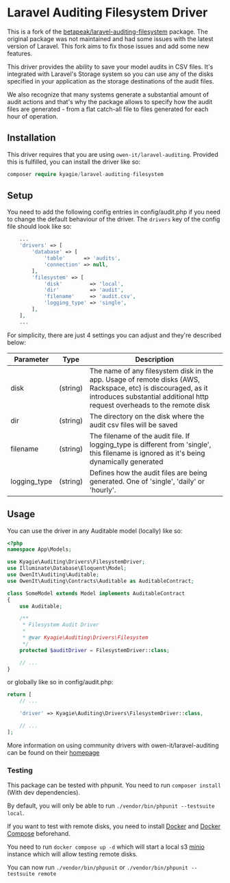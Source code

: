 # Laravel Auditing Filesystem Driver

This is a fork of the [betapeak/laravel-auditing-filesystem](https://github.com/betapeak/laravel-auditing-filesystem) package. The original package was not maintained and had some issues with the latest version of Laravel. This fork aims to fix those issues and add some new features.

This driver provides the ability to save your model audits in CSV files. It's integrated with Laravel's Storage system
so you can use any of the disks specified in your application as the storage destinations of the audit files.

We also recognize that many systems generate a substantial amount of audit actions and that's why the package allows
to specify how the audit files are generated - from a flat catch-all file to files generated for each hour of operation.

## Installation

This driver requires that you are using `owen-it/laravel-auditing`. Provided this is fulfilled,
you can install the driver like so:

```php
composer require kyagie/laravel-auditing-filesystem
```

## Setup

You need to add the following config entries in config/audit.php if you need to change the default behaviour of the driver.
The `drivers` key of the config file should look like so:

```php
    ...
    'drivers' => [
        'database' => [
            'table'      => 'audits',
            'connection' => null,
        ],
        'filesystem' => [
            'disk'         => 'local',
            'dir'          => 'audit',
            'filename'     => 'audit.csv',
            'logging_type' => 'single',
        ],
    ],
    ...
```

For simplicity, there are just 4 settings you can adjust and they're described below:

| Parameter   |      Type      |  Description |
|----------|:-------------:|------|
| disk | (string) | The name of any filesystem disk in the app. Usage of remote disks (AWS, Rackspace, etc) is discouraged, as it introduces substantial additional http request overheads to the remote disk |
| dir | (string) | The directory on the disk where the audit csv files will be saved |
| filename | (string) | The filename of the audit file. If logging_type is different from 'single', this filename is ignored as it's being dynamically generated |
| logging_type | (string) | Defines how the audit files are being generated. One of 'single', 'daily' or 'hourly'. |

## Usage

You can use the driver in any Auditable model (locally) like so:

```php
<?php
namespace App\Models;

use Kyagie\Auditing\Drivers\FilesystemDriver;
use Illuminate\Database\Eloquent\Model;
use OwenIt\Auditing\Auditable;
use OwenIt\Auditing\Contracts\Auditable as AuditableContract;

class SomeModel extends Model implements AuditableContract
{
    use Auditable;

    /**
     * Filesystem Audit Driver
     *
     * @var Kyagie\Auditing\Drivers\Filesystem
     */
    protected $auditDriver = FilesystemDriver::class;

    // ...
}
```

or globally like so in config/audit.php:

```php
return [
    // ...

    'driver' => Kyagie\Auditing\Drivers\FilesystemDriver::class,

    // ...
];
```

More information on using community drivers with owen-it/laravel-auditing can be found on their [homepage](https://laravel-auditing.com/guide/audit-drivers.html)

### Testing

This package can be tested with phpunit. You need to run `composer install` (With dev dependencies).

By default, you will only be able to run `./vendor/bin/phpunit --testsuite local`.

If you want to test with remote disks, you need to install [Docker](https://docs.docker.com/engine/install/ubuntu/) and [Docker Compose](https://docs.docker.com/compose/install/) beforehand.

You need to run `docker compose up -d` which will start a local s3 [minio](https://min.io/) instance which will allow testing remote disks.

You can now run `./vendor/bin/phpunit` or `./vendor/bin/phpunit --testsuite remote`

